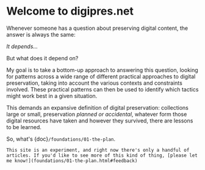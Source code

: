 # Welcome to digipres.net

Whenever someone has a question about preserving digital content, the answer is always the same: 

_It depends..._

But what does it depend on?

My goal is to take a bottom-up approach to answering this question, looking for patterns across a wide range of different practical approaches to digital preservation, taking into account the various contexts and constraints involved.  These practical patterns can then be used to identify which tactics might work best in a given situation. 

This demands an expansive definition of digital preservation:  collections large or small, preservation _planned or accidental_, whatever form those digital resources have taken and however they survived, there are lessons to be learned.

So, what's {doc}`/foundations/01-the-plan`.

```{warning}
This site is an experiment, and right now there's only a handful of articles. If you'd like to see more of this kind of thing, [please let me know!](foundations/01-the-plan.html#feedback)
```
